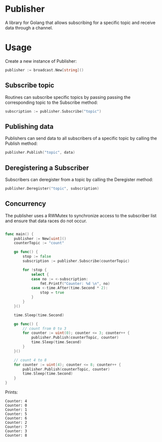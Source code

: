 # Publisher

A library for Golang that allows subscribing for a specific topic and receive data through a channel.

# Usage

Create a new instance of Publisher:

```go
publisher := broadcast.New[string]()
```

## Subscribe topic

Routines can subscribe specific topics by passing passing the corresponding topic to the Subscribe method:

```go
subscription := publisher.Subscribe("topic")
```

## Publishing data

Publishers can send data to all subscribers of a specific topic by calling the Publish method:

```go
publisher.Publish("topic", data)
```

## Deregistering a Subscriber

Subscribers can deregister from a topic by calling the Deregister method:

```go
publisher.Deregister("topic", subscription)
```

## Concurrency

The publisher uses a RWMutex to synchronize access to the subscriber list and ensure that data races do not occur.

```go

func main() {
	publisher := New[uint]()
	counterTopic := "count"

	go func() {
		stop := false
		subscription := publisher.Subscribe(counterTopic)

		for !stop {
			select {
			case no := <-subscription:
				fmt.Printf("Counter: %d \n", no)
			case <-time.After(time.Second * 2):
				stop = true
			}
		}
	}()

	time.Sleep(time.Second)

	go func() {
		// count from 0 to 3
		for counter := uint(0); counter <= 3; counter++ {
			publisher.Publish(counterTopic, counter)
			time.Sleep(time.Second)
		}
	}()

	// count 4 to 8
	for counter := uint(4); counter <= 8; counter++ {
		publisher.Publish(counterTopic, counter)
		time.Sleep(time.Second)
	}
}
```
Prints:
```
Counter: 4 
Counter: 0 
Counter: 1 
Counter: 5 
Counter: 6 
Counter: 2 
Counter: 7 
Counter: 3 
Counter: 8 
```
